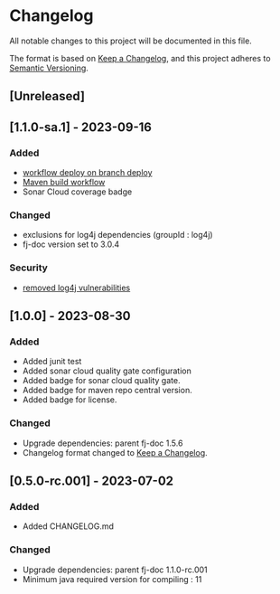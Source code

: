 # Changelog

All notable changes to this project will be documented in this file.

The format is based on [Keep a Changelog](https://keepachangelog.com/en/1.0.0/),
and this project adheres to [Semantic Versioning](https://semver.org/spec/v2.0.0.html).

## [Unreleased]

## [1.1.0-sa.1] - 2023-09-16

### Added

- [workflow deploy on branch deploy](.github/workflows/deploy_maven_package.yml)
- [Maven build workflow](.github/workflows/build_maven_package.yml)
- Sonar Cloud coverage badge

### Changed

- exclusions for log4j dependencies (groupId : log4j)
- fj-doc version set to 3.0.4

### Security

- [removed log4j vulnerabilities](https://github.com/fugerit-org/fj-doc-mod-jxl/security/dependabot/5)

## [1.0.0] - 2023-08-30

### Added

- Added junit test
- Added sonar cloud quality gate configuration
- Added badge for sonar cloud quality gate.
- Added badge for maven repo central version.
- Added badge for license.

### Changed

- Upgrade dependencies: parent fj-doc 1.5.6
- Changelog format changed to [Keep a Changelog](https://keepachangelog.com/en/1.0.0/).

## [0.5.0-rc.001] - 2023-07-02

### Added

- Added CHANGELOG.md

### Changed

- Upgrade dependencies: parent fj-doc 1.1.0-rc.001
- Minimum java required version for compiling : 11
